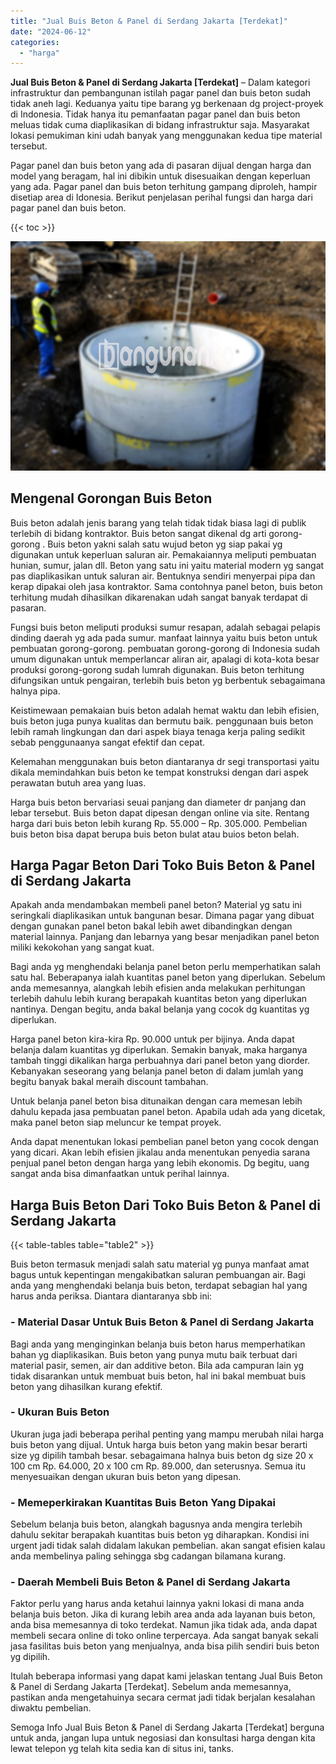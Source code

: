 ```yaml
---
title: "Jual Buis Beton & Panel di Serdang Jakarta [Terdekat]"
date: "2024-06-12"
categories: 
  - "harga"
---
```


**Jual Buis Beton & Panel di Serdang Jakarta \[Terdekat\]** – Dalam kategori infrastruktur dan pembangunan istilah pagar panel dan buis beton sudah tidak aneh lagi. Keduanya yaitu tipe barang yg berkenaan dg project-proyek di Indonesia. Tidak hanya itu pemanfaatan pagar panel dan buis beton meluas tidak cuma diaplikasikan di bidang infrastruktur saja. Masyarakat lokasi pemukiman kini udah banyak yang menggunakan kedua tipe material tersebut.

Pagar panel dan buis beton yang ada di pasaran dijual dengan harga dan model yang beragam, hal ini dibikin untuk disesuaikan dengan keperluan yang ada. Pagar panel dan buis beton terhitung gampang diproleh, hampir disetiap area di Idonesia. Berikut penjelasan perihal fungsi dan harga dari pagar panel dan buis beton.

{{< toc >}}

![Jual Buis Beton & Panel di Serdang Jakarta [Terdekat]](/images/jual-panel-buis-beton-murah-43.png)

## Mengenal Gorongan Buis Beton

Buis beton adalah jenis barang yang telah tidak tidak biasa lagi di publik terlebih di bidang kontraktor. Buis beton sangat dikenal dg arti gorong-gorong . Buis beton yakni salah satu wujud beton yg siap pakai yg digunakan untuk keperluan saluran air. Pemakaiannya meliputi pembuatan hunian, sumur, jalan dll. Beton yang satu ini yaitu material modern yg sangat pas diaplikasikan untuk saluran air. Bentuknya sendiri menyerpai pipa dan kerap dipakai oleh jasa kontraktor. Sama contohnya panel beton, buis beton terhitung mudah dihasilkan dikarenakan udah sangat banyak terdapat di pasaran.

Fungsi buis beton meliputi produksi sumur resapan, adalah sebagai pelapis dinding daerah yg ada pada sumur. manfaat lainnya yaitu buis beton untuk pembuatan gorong-gorong. pembuatan gorong-gorong di Indonesia sudah umum digunakan untuk memperlancar aliran air, apalagi di kota-kota besar produksi gorong-gorong sudah lumrah digunakan. Buis beton terhitung difungsikan untuk pengairan, terlebih buis beton yg berbentuk sebagaimana halnya pipa.

Keistimewaan pemakaian buis beton adalah hemat waktu dan lebih efisien, buis beton juga punya kualitas dan bermutu baik. penggunaan buis beton lebih ramah lingkungan dan dari aspek biaya tenaga kerja paling sedikit sebab penggunaanya sangat efektif dan cepat.

Kelemahan menggunakan buis beton diantaranya dr segi transportasi yaitu dikala memindahkan buis beton ke tempat konstruksi dengan dari aspek perawatan butuh area yang luas.

Harga buis beton bervariasi seuai panjang dan diameter dr panjang dan lebar tersebut. Buis beton dapat dipesan dengan online via site. Rentang harga dari buis beton lebih kurang Rp. 55.000 – Rp. 305.000. Pembelian buis beton bisa dapat berupa buis beton bulat atau buios beton belah.

## Harga Pagar Beton Dari Toko Buis Beton & Panel di Serdang Jakarta

Apakah anda mendambakan membeli panel beton? Material yg satu ini seringkali diaplikasikan untuk bangunan besar. Dimana pagar yang dibuat dengan gunakan panel beton bakal lebih awet dibandingkan dengan material lainnya. Panjang dan lebarnya yang besar menjadikan panel beton miliki kekokohan yang sangat kuat.

Bagi anda yg menghendaki belanja panel beton perlu memperhatikan salah satu hal. Beberapanya ialah kuantitas panel beton yang diperlukan. Sebelum anda memesannya, alangkah lebih efisien anda melakukan perhitungan terlebih dahulu lebih kurang berapakah kuantitas beton yang diperlukan nantinya. Dengan begitu, anda bakal belanja yang cocok dg kuantitas yg diperlukan.

Harga panel beton kira-kira Rp. 90.000 untuk per bijinya. Anda dapat belanja dalam kuantitas yg diperlukan. Semakin banyak, maka harganya tambah tinggi dikalikan harga perbuahnya dari panel beton yang diorder. Kebanyakan seseorang yang belanja panel beton di dalam jumlah yang begitu banyak bakal meraih discount tambahan.

Untuk belanja panel beton bisa ditunaikan dengan cara memesan lebih dahulu kepada jasa pembuatan panel beton. Apabila udah ada yang dicetak, maka panel beton siap meluncur ke tempat proyek.

Anda dapat menentukan lokasi pembelian panel beton yang cocok dengan yang dicari. Akan lebih efisien jikalau anda menentukan penyedia sarana penjual panel beton dengan harga yang lebih ekonomis. Dg begitu, uang sangat anda bisa dimanfaatkan untuk perihal lainnya.

## Harga Buis Beton Dari Toko Buis Beton & Panel di Serdang Jakarta

{{< table-tables table="table2" >}}

Buis beton termasuk menjadi salah satu material yg punya manfaat amat bagus untuk kepentingan mengakibatkan saluran pembuangan air. Bagi anda yang menghendaki belanja buis beton, terdapat sebagian hal yang harus anda periksa. Diantara diantaranya sbb ini:

### \- Material Dasar Untuk Buis Beton & Panel di Serdang Jakarta

Bagi anda yang menginginkan belanja buis beton harus memperhatikan bahan yg diaplikasikan. Buis beton yang punya mutu baik terbuat dari material pasir, semen, air dan additive beton. Bila ada campuran lain yg tidak disarankan untuk membuat buis beton, hal ini bakal membuat buis beton yang dihasilkan kurang efektif.

### \- Ukuran Buis Beton

Ukuran juga jadi beberapa perihal penting yang mampu merubah nilai harga buis beton yang dijual. Untuk harga buis beton yang makin besar berarti size yg dipilih tambah besar. sebagaimana halnya buis beton dg size 20 x 100 cm Rp. 64.000, 20 x 100 cm Rp. 89.000, dan seterusnya. Semua itu menyesuaikan dengan ukuran buis beton yang dipesan.

### \- Memeperkirakan Kuantitas Buis Beton Yang Dipakai

Sebelum belanja buis beton, alangkah bagusnya anda mengira terlebih dahulu sekitar berapakah kuantitas buis beton yg diharapkan. Kondisi ini urgent jadi tidak salah didalam lakukan pembelian. akan sangat efisien kalau anda membelinya paling sehingga sbg cadangan bilamana kurang.

### \- Daerah Membeli Buis Beton & Panel di Serdang Jakarta

Faktor perlu yang harus anda ketahui lainnya yakni lokasi di mana anda belanja buis beton. Jika di kurang lebih area anda ada layanan buis beton, anda bisa memesannya di toko terdekat. Namun jika tidak ada, anda dapat membeli secara online di toko online terpercaya. Ada sangat banyak sekali jasa fasilitas buis beton yang menjualnya, anda bisa pilih sendiri buis beton yg dipilih.

Itulah beberapa informasi yang dapat kami jelaskan tentang Jual Buis Beton & Panel di Serdang Jakarta \[Terdekat\]. Sebelum anda memesannya, pastikan anda mengetahuinya secara cermat jadi tidak berjalan kesalahan diwaktu pembelian.

Semoga Info Jual Buis Beton & Panel di Serdang Jakarta \[Terdekat\] berguna untuk anda, jangan lupa untuk negosiasi dan konsultasi harga dengan kita lewat telepon yg telah kita sedia kan di situs ini, tanks.
